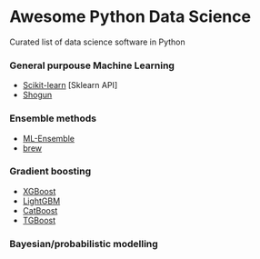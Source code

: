 # Awesome Python Data Science
Curated list of data science software in Python


### General purpouse Machine Learning
* [Scikit-learn](http://scikit-learn.org/stable/) [Sklearn API]
* [Shogun](http://www.shogun-toolbox.org/) 

### Ensemble methods
* [ML-Ensemble](http://ml-ensemble.com/)
* [brew](https://github.com/viisar/brew)

### Gradient boosting
* [XGBoost](https://github.com/dmlc/xgboost)
* [LightGBM](https://github.com/Microsoft/LightGBM)
* [CatBoost](https://github.com/catboost/catboost)
* [TGBoost](https://github.com/wepe/tgboost)


### Bayesian/probabilistic modelling
